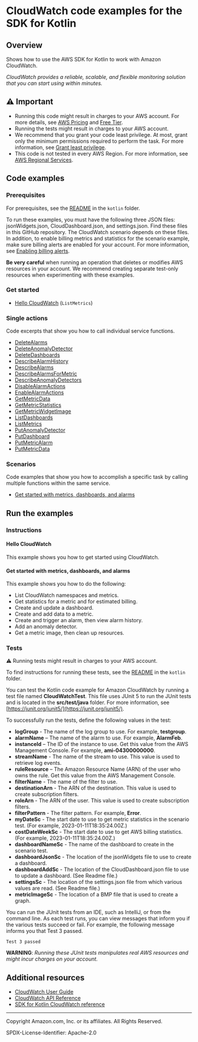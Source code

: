 # CloudWatch code examples for the SDK for Kotlin

## Overview

Shows how to use the AWS SDK for Kotlin to work with Amazon CloudWatch.

<!--custom.overview.start-->
<!--custom.overview.end-->

_CloudWatch provides a reliable, scalable, and flexible monitoring solution that you can start using within minutes._

## ⚠ Important

* Running this code might result in charges to your AWS account. For more details, see [AWS Pricing](https://aws.amazon.com/pricing/) and [Free Tier](https://aws.amazon.com/free/).
* Running the tests might result in charges to your AWS account.
* We recommend that you grant your code least privilege. At most, grant only the minimum permissions required to perform the task. For more information, see [Grant least privilege](https://docs.aws.amazon.com/IAM/latest/UserGuide/best-practices.html#grant-least-privilege).
* This code is not tested in every AWS Region. For more information, see [AWS Regional Services](https://aws.amazon.com/about-aws/global-infrastructure/regional-product-services).

<!--custom.important.start-->
<!--custom.important.end-->

## Code examples

### Prerequisites

For prerequisites, see the [README](../../README.md#Prerequisites) in the `kotlin` folder.


<!--custom.prerequisites.start-->

To run these examples, you must have the following three JSON files: jsonWidgets.json, CloudDashboard.json, and settings.json. Find these files in this GitHub repository. The CloudWatch scenario depends on these files. In addition, to enable billing metrics and statistics for the scenario example, make sure billing alerts are enabled for your account. For more information, see [Enabling billing alerts](https://docs.aws.amazon.com/AmazonCloudWatch/latest/monitoring/monitor_estimated_charges_with_cloudwatch.html#turning_on_billing_metrics).

**Be very careful** when running an operation that deletes or modifies AWS resources in your account. We recommend creating separate test-only resources when experimenting with these examples.

<!--custom.prerequisites.end-->

### Get started

- [Hello CloudWatch](src/main/kotlin/com/kotlin/cloudwatch/HelloService.kt#L11) (`ListMetrics`)


### Single actions

Code excerpts that show you how to call individual service functions.

- [DeleteAlarms](src/main/kotlin/com/kotlin/cloudwatch/CloudWatchScenario.kt#L299)
- [DeleteAnomalyDetector](src/main/kotlin/com/kotlin/cloudwatch/CloudWatchScenario.kt#L272)
- [DeleteDashboards](src/main/kotlin/com/kotlin/cloudwatch/CloudWatchScenario.kt#L313)
- [DescribeAlarmHistory](src/main/kotlin/com/kotlin/cloudwatch/CloudWatchScenario.kt#L413)
- [DescribeAlarms](src/main/kotlin/com/kotlin/cloudwatch/CloudWatchScenario.kt#L602)
- [DescribeAlarmsForMetric](src/main/kotlin/com/kotlin/cloudwatch/CloudWatchScenario.kt#L457)
- [DescribeAnomalyDetectors](src/main/kotlin/com/kotlin/cloudwatch/CloudWatchScenario.kt#L362)
- [DisableAlarmActions](src/main/kotlin/com/kotlin/cloudwatch/DisableAlarmActions.kt#L39)
- [EnableAlarmActions](src/main/kotlin/com/kotlin/cloudwatch/EnableAlarmActions.kt#L38)
- [GetMetricData](src/main/kotlin/com/kotlin/cloudwatch/CloudWatchScenario.kt#L539)
- [GetMetricStatistics](src/main/kotlin/com/kotlin/cloudwatch/CloudWatchScenario.kt#L801)
- [GetMetricWidgetImage](src/main/kotlin/com/kotlin/cloudwatch/CloudWatchScenario.kt#L326)
- [ListDashboards](src/main/kotlin/com/kotlin/cloudwatch/CloudWatchScenario.kt#L714)
- [ListMetrics](src/main/kotlin/com/kotlin/cloudwatch/CloudWatchScenario.kt#L842)
- [PutAnomalyDetector](src/main/kotlin/com/kotlin/cloudwatch/CloudWatchScenario.kt#L386)
- [PutDashboard](src/main/kotlin/com/kotlin/cloudwatch/CloudWatchScenario.kt#L728)
- [PutMetricAlarm](src/main/kotlin/com/kotlin/cloudwatch/PutMetricAlarm.kt#L44)
- [PutMetricData](src/main/kotlin/com/kotlin/cloudwatch/CloudWatchScenario.kt#L491)

### Scenarios

Code examples that show you how to accomplish a specific task by calling multiple
functions within the same service.

- [Get started with metrics, dashboards, and alarms](src/main/kotlin/com/kotlin/cloudwatch/CloudWatchScenario.kt)


<!--custom.examples.start-->
<!--custom.examples.end-->

## Run the examples

### Instructions


<!--custom.instructions.start-->
<!--custom.instructions.end-->

#### Hello CloudWatch

This example shows you how to get started using CloudWatch.



#### Get started with metrics, dashboards, and alarms

This example shows you how to do the following:

- List CloudWatch namespaces and metrics.
- Get statistics for a metric and for estimated billing.
- Create and update a dashboard.
- Create and add data to a metric.
- Create and trigger an alarm, then view alarm history.
- Add an anomaly detector.
- Get a metric image, then clean up resources.

<!--custom.scenario_prereqs.cloudwatch_GetStartedMetricsDashboardsAlarms.start-->
<!--custom.scenario_prereqs.cloudwatch_GetStartedMetricsDashboardsAlarms.end-->


<!--custom.scenarios.cloudwatch_GetStartedMetricsDashboardsAlarms.start-->
<!--custom.scenarios.cloudwatch_GetStartedMetricsDashboardsAlarms.end-->

### Tests

⚠ Running tests might result in charges to your AWS account.


To find instructions for running these tests, see the [README](../../README.md#Tests)
in the `kotlin` folder.



<!--custom.tests.start-->

You can test the Kotlin code example for Amazon CloudWatch by running a test file named **CloudWatchTest**. This file uses JUnit 5 to run the JUnit tests and is located in the **src/test/java** folder. For more information, see [https://junit.org/junit5/](https://junit.org/junit5/).

To successfully run the tests, define the following values in the test:

- **logGroup** - The name of the log group to use. For example, **testgroup**.
- **alarmName** – The name of the alarm to use. For example, **AlarmFeb**.
- **instanceId** – The ID of the instance to use. Get this value from the AWS Management Console. For example, **ami-04300000000**.
- **streamName** - The name of the stream to use. This value is used to retrieve log events.
- **ruleResource** – The Amazon Resource Name (ARN) of the user who owns the rule. Get this value from the AWS Management Console.
- **filterName** - The name of the filter to use.
- **destinationArn** - The ARN of the destination. This value is used to create subscription filters.
- **roleArn** - The ARN of the user. This value is used to create subscription filters.
- **filterPattern** - The filter pattern. For example, **Error**.
- **myDateSc** - The start date to use to get metric statistics in the scenario test. (For example, 2023-01-11T18:35:24.00Z.)
- **costDateWeekSc** - The start date to use to get AWS billing statistics. (For example, 2023-01-11T18:35:24.00Z.)
- **dashboardNameSc** - The name of the dashboard to create in the scenario test.
- **dashboardJsonSc** - The location of the jsonWidgets file to use to create a dashboard.
- **dashboardAddSc** - The location of the CloudDashboard.json file to use to update a dashboard. (See Readme file.)
- **settingsSc** - The location of the settings.json file from which various values are read. (See Readme file.)
- **metricImageSc** - The location of a BMP file that is used to create a graph.

You can run the JUnit tests from an IDE, such as IntelliJ, or from the command line. As each test runs, you can view messages that inform you if the various tests succeed or fail. For example, the following message informs you that Test 3 passed.

    Test 3 passed

**WARNING**: _Running these JUnit tests manipulates real AWS resources and might incur charges on your account._

<!--custom.tests.end-->

## Additional resources

- [CloudWatch User Guide](https://docs.aws.amazon.com/AmazonCloudWatch/latest/monitoring/WhatIsCloudWatch.html)
- [CloudWatch API Reference](https://docs.aws.amazon.com/AmazonCloudWatch/latest/APIReference/Welcome.html)
- [SDK for Kotlin CloudWatch reference](https://sdk.amazonaws.com/kotlin/api/latest/cloudwatch/index.html)

<!--custom.resources.start-->
<!--custom.resources.end-->

---

Copyright Amazon.com, Inc. or its affiliates. All Rights Reserved.

SPDX-License-Identifier: Apache-2.0